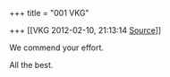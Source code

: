 +++
title = "001 VKG"

+++
[[VKG	2012-02-10, 21:13:14 [Source](https://groups.google.com/g/bvparishat/c/8ZPI0eF0CI4)]]



We commend your effort.

All the best.

